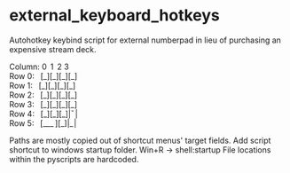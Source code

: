# external_keyboard_hotkeys
Autohotkey keybind script for external numberpad in lieu of purchasing an expensive stream deck.

Column: 0&thinsp; 1&thinsp; 2  3  
Row 0:&ensp; \[\_\]\[\_\]\[\_\]\[\_\]   
Row 1:&ensp; \[\_\]\[\_\]\[\_\]\[\_\]  
Row 2:&ensp; \[\_\]\[\_\]\[\_\]\[\_\]  
Row 3:&ensp; \[\_\]\[\_\]\[\_\]\[\_\]  
Row 4:&ensp; \[\_\]\[\_\]\[\_\]|¯&hairsp;|   
Row 5:&ensp; \[\_\_\_&thinsp;\]\[\_\]|\_&hairsp;|

<!---
Column: 0  1  2  3
Row 0: [_][_][_][_] 
Row 1: [_][_][_][_]
Row 2: [_][_][_][ |
Row 3: [_][_][_][_|
Row 4: [_][_][_]| | 
Row 5: [____][_]|_| 
--->

Paths are mostly copied out of shortcut menus' target fields.
Add script shortcut to windows startup folder. Win+R -> shell:startup
File locations within the pyscripts are hardcoded.
